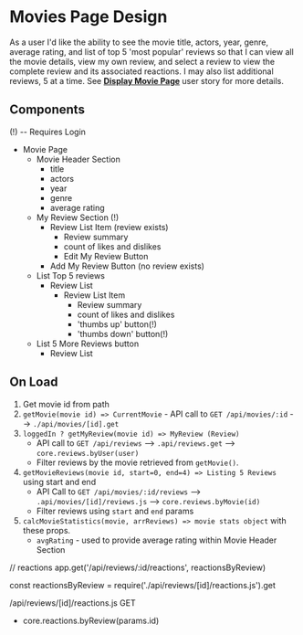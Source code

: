 # Movies Page Design

As a user
I'd like the ability to see the movie title, actors, year, genre, average rating, and list of top 5 'most popular' reviews
so that I can view all the movie details, view my own review, and select a review to view the complete review and its associated reactions. I may also list additional reviews, 5 at a time.   See **[Display Movie Page](./stories.md#display-movie-page)** user story for more details.

## Components

(!) -- Requires Login

- Movie Page
  - Movie Header Section
    - title
    - actors
    - year
    - genre
    - average rating
  - My Review Section (!)
    - Review List Item (review exists)
        - Review summary
        - count of likes and dislikes
        - Edit My Review Button
    - Add My Review Button (no review exists)
  - List Top 5 reviews
    - Review List
        - Review List Item 
            - Review summary
            - count of likes and dislikes
            - 'thumbs up' button(!)
            - 'thumbs down' button(!)
  - List 5 More Reviews button
    - Review List

## On Load

1. Get movie id from path 
1. `getMovie(movie id) => CurrentMovie` - API call to `GET /api/movies/:id` --> `./api/movies/[id].get`
1. `loggedIn ? getMyReview(movie id) => MyReview (Review)`
    - API call to `GET /api/reviews` --> `.api/reviews.get` --> `core.reviews.byUser(user)`
    - Filter reviews by the movie retrieved from `getMovie()`.
1. `getMovieReviews(movie id, start=0, end=4) => Listing 5 Reviews` using start and end
    - API Call to `GET /api/movies/:id/reviews` --> `.api/movies/[id]/reviews.js` --> `core.reviews.byMovie(id)`
    - Filter reviews using `start` and `end` params
1. `calcMovieStatistics(movie, arrReviews) => movie stats object` with these props. 
    - `avgRating` - used to provide average rating within Movie Header Section


// reactions
app.get('/api/reviews/:id/reactions', reactionsByReview)

const reactionsByReview = require('./api/reviews/[id]/reactions.js').get

/api/reviews/[id]/reactions.js GET
  - core.reactions.byReview(params.id)

